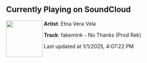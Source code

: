 ## Currently Playing on SoundCloud

[<img align="left" width="100" src="https://i1.sndcdn.com/artworks-pVRnYDI1cFzaiC6U-BYGL1w-t500x500.png">](https://soundcloud.com/ella-843755159/no-thanks-prod-rek?in=saxurn/sets/selectron)

**Artist**: Etna Vera Vela 

**Track**: fakemink - No Thanks (Prod Rek)

Last updated at 1/1/2025, 4:07:22 PM

